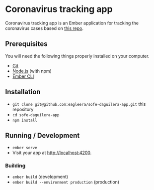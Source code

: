 # Coronavirus tracking app

Coronavirus tracking app is an Ember application for tracking the coronavirus cases based on [this repo](https://github.com/OssamaRafique/Corona-Statistics-And-Tracker-Dashboard-Angular-9).

## Prerequisites

You will need the following things properly installed on your computer.

* [Git](https://git-scm.com/)
* [Node.js](https://nodejs.org/) (with npm)
* [Ember CLI](https://ember-cli.com/)

## Installation

* `git clone git@github.com:eagleera/sofe-daguilera-app.git` this repository
* `cd sofe-daguilera-app`
* `npm install`

## Running / Development

* `ember serve`
* Visit your app at [http://localhost:4200](http://localhost:4200).

### Building

* `ember build` (development)
* `ember build --environment production` (production)